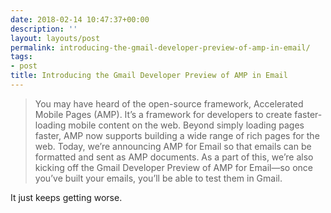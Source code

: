 ```yaml
---
date: 2018-02-14 10:47:37+00:00
description: ''
layout: layouts/post
permalink: introducing-the-gmail-developer-preview-of-amp-in-email/
tags:
- post
title: Introducing the Gmail Developer Preview of AMP in Email
---
```


<blockquote><p>You may have heard of the open-source framework, Accelerated Mobile Pages (AMP). It’s a framework for developers to create faster-loading mobile content on the web. Beyond simply loading pages faster, AMP now supports building a wide range of rich pages for the web. Today, we’re announcing AMP for Email so that emails can be formatted and sent as AMP documents. As a part of this, we’re also kicking off the Gmail Developer Preview of AMP for Email—so once you’ve built your emails, you’ll be able to test them in Gmail.</p></blockquote>
<p>It just keeps getting worse.</p>